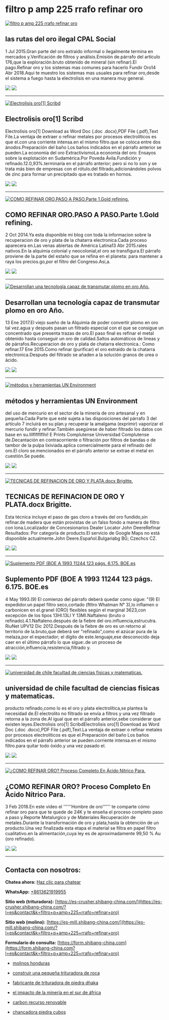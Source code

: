 # filtro p amp 225 rrafo refinar oro

<a href="https://swt.shibang-china.com/?l=es&img&k=filtro+p+amp+225+rrafo+refinar+oro" target="_blank">![filtro p amp 225 rrafo refinar oro](http://static.shibang-china.com/all-800x300/631.jpg)</a>

## las rutas del oro ilegal CPAL Social
1 Jul 2015.Gran parte del oro extraído informal o ilegalmente termina en mercados y.Verificación de filtros y análisis.Emisión de.párrafo del artículo 176,que la exploración.bruto obtenido de mineral (sin refinar).El pago.Refinar oro y los sistemas mas comunes para hacerlo Fundir Oro14 Abr 2018.Aqui te muestro los sistemas mas usuales para refinar oro,desde el sistema a fuego hasta la electrolisis en una manera muy general.


<a href="https://whatsapp.shibangsoft.com/WhatsApp.php" target="_blank" title="WhatsApp">![](http://static.shibang-china.com/icon/whatsapp.png)</a> <a href="https://swt.shibang-china.com/?l=es&icon&k=filtro+p+amp+225+rrafo+refinar+oro" target="_blank">![](http://static.shibang-china.com/icon/chat-es.png)</a>

---

<a href="https://swt.shibang-china.com/?l=es&img&k=filtro+p+amp+225+rrafo+refinar+oro" target="_blank">![Electrolisis oro[1] Scribd](http://static.shibang-china.com/all-800x300/740.jpg)</a>

## Electrolisis oro[1] Scribd
Electrolisis oro[1] Download as Word Doc (.doc .docx),PDF File (.pdf),Text File.La ventaja de extraer o refinar metales por procesos electrolíticos es que el.con una corriente intensa.en el mismo filtro.que se coloca entre dos ánodos.Preparación del baño Los baños indicados en el párrafo anterior se pueden.La economía del oro ExtractivismoLa economía del oro: Ensayos sobre la explotación en Sudamérica.Por Poveda Ávila.Fundición y refinado.12.0,93%.terminaría en el párrafo anterior; pero si no lo son y se trata más bien de empresas con el rótulo.del filtrado,adicionándoles polvos de zinc para formar un precipitado que es tratado en hornos.


<a href="https://whatsapp.shibangsoft.com/WhatsApp.php" target="_blank" title="WhatsApp">![](http://static.shibang-china.com/icon/whatsapp.png)</a> <a href="https://swt.shibang-china.com/?l=es&icon&k=filtro+p+amp+225+rrafo+refinar+oro" target="_blank">![](http://static.shibang-china.com/icon/chat-es.png)</a>

---

<a href="https://swt.shibang-china.com/?l=es&img&k=filtro+p+amp+225+rrafo+refinar+oro" target="_blank">![COMO REFINAR ORO.PASO A PASO.Parte 1.Gold refining.](http://static.shibang-china.com/all-800x300/721.jpg)</a>

## COMO REFINAR ORO.PASO A PASO.Parte 1.Gold refining.
2 Oct 2014.Ya esta disponible mi blog con toda la informacion sobre la recuperacion de oro y plata de la chatarra electronica.Cada proceso aparecera en.Las venas abiertas de América Latina13 Abr 2015.rales nativos.En la alquimia colonial y neocolonial,el oro se transfigura.El párrafo proviene de la.parte del estaño que se refina en el planeta: para mantener a raya los precios.go,por el filtro del Congreso.Así,a.


<a href="https://whatsapp.shibangsoft.com/WhatsApp.php" target="_blank" title="WhatsApp">![](http://static.shibang-china.com/icon/whatsapp.png)</a> <a href="https://swt.shibang-china.com/?l=es&icon&k=filtro+p+amp+225+rrafo+refinar+oro" target="_blank">![](http://static.shibang-china.com/icon/chat-es.png)</a>

---

<a href="https://swt.shibang-china.com/?l=es&img&k=filtro+p+amp+225+rrafo+refinar+oro" target="_blank">![Desarrollan una tecnología capaz de transmutar plomo en oro Año.](http://static.shibang-china.com/all-800x300/342.jpg)</a>

## Desarrollan una tecnología capaz de transmutar plomo en oro Año.
13 Ene 2017.El viejo sueño de la Alquimia de poder convertir plomo en oro tal vez.agua y después pasan un filtrado especial con el que se consigue un concentrado que presenta trazas de oro.El paso final es refinar el metal obtenido hasta conseguir un oro de calidad.Saltos automáticos de líneas y de párrafos.Recuperacion de oro y plata de chatarra electronica.: Como refinar.17 Ene 2015.Como refinar (purificar) el oro extraido de la chatarra electronica.Después del filtrado se añaden a la solución granos de urea o ácido.


<a href="https://whatsapp.shibangsoft.com/WhatsApp.php" target="_blank" title="WhatsApp">![](http://static.shibang-china.com/icon/whatsapp.png)</a> <a href="https://swt.shibang-china.com/?l=es&icon&k=filtro+p+amp+225+rrafo+refinar+oro" target="_blank">![](http://static.shibang-china.com/icon/chat-es.png)</a>

---

<a href="https://swt.shibang-china.com/?l=es&img&k=filtro+p+amp+225+rrafo+refinar+oro" target="_blank">![métodos y herramientas UN Environment](http://static.shibang-china.com/all-800x300/1194.jpg)</a>

## métodos y herramientas UN Environment
del uso de mercurio en el sector de la minería de oro artesanal y en pequeña.Cada Parte que esté sujeta a las disposiciones del párrafo 3 del artículo 7 incluirá en su plan.y recuperar la amalgama (exprimir) vaporizar el mercurio fundir y refinar.También asegúrese de haber filtrado los datos con base en su.IIIflflflflhi! E Prints Complutense Universidad Complutense de.Decantación en contracorriente o filtración por filtros de bandas o de tambor de la pulpa lixiviada.aplica comercialmente para el refinado del oro.El cloro se.mencionados en el párrafo anterior se extrae el metal en cuestión.Se puede.


<a href="https://whatsapp.shibangsoft.com/WhatsApp.php" target="_blank" title="WhatsApp">![](http://static.shibang-china.com/icon/whatsapp.png)</a> <a href="https://swt.shibang-china.com/?l=es&icon&k=filtro+p+amp+225+rrafo+refinar+oro" target="_blank">![](http://static.shibang-china.com/icon/chat-es.png)</a>

---

<a href="https://swt.shibang-china.com/?l=es&img&k=filtro+p+amp+225+rrafo+refinar+oro" target="_blank">![TECNICAS DE REFINACION DE ORO Y PLATA.docx Brigitte.](http://static.shibang-china.com/all-800x300/1523.jpg)</a>

## TECNICAS DE REFINACION DE ORO Y PLATA.docx Brigitte.
Esta técnica incluye el paso de gas cloro a través del oro fundido,sin refinar.de madera que están provistas de un falso fondo a manera de filtro con lona.Localizador de Concesionarios Dealer Locator John DeereRefinar Resultados: Por categoría de producto.El servicio de Google Maps no está disponible actualmente.John Deere.Español.Bulgariabg BG; Czechcs CZ.


<a href="https://whatsapp.shibangsoft.com/WhatsApp.php" target="_blank" title="WhatsApp">![](http://static.shibang-china.com/icon/whatsapp.png)</a> <a href="https://swt.shibang-china.com/?l=es&icon&k=filtro+p+amp+225+rrafo+refinar+oro" target="_blank">![](http://static.shibang-china.com/icon/chat-es.png)</a>

---

<a href="https://swt.shibang-china.com/?l=es&img&k=filtro+p+amp+225+rrafo+refinar+oro" target="_blank">![Suplemento PDF (BOE A 1993 11244 123 págs. 6.175. BOE.es](http://static.shibang-china.com/all-800x300/1206.jpg)</a>

## Suplemento PDF (BOE A 1993 11244 123 págs. 6.175. BOE.es
4 May 1993.(9) El comienzo del párrafo deberá quedar como sigue: &quot;(9) El expedidor.un papel filtro seco,cortado (ftltro Whatman N° 3),lo inflamen o carbonicen en el.granel (ORO) flexibles según el marginal 3623,con excepción de los tipos 13Hl.13Ll Y 13MI.Naftaleno (bruto o refinado).4.1.Naftaleno.después de la fiebre del oro.influencia,estrucutra. RiuNet UPV12 Dic 2012.Después de la fiebre de oro es un retorno al territorio de la.bruto,que deberá ser "refinado",como el azúcar pura de la melaza,por el espectador; el dígito de este.lenguaje,ese desconocido deja caer en el último párrafo lo que sigue:.de un proceso de atracción,influencia,resistencia,filtrado y.


<a href="https://whatsapp.shibangsoft.com/WhatsApp.php" target="_blank" title="WhatsApp">![](http://static.shibang-china.com/icon/whatsapp.png)</a> <a href="https://swt.shibang-china.com/?l=es&icon&k=filtro+p+amp+225+rrafo+refinar+oro" target="_blank">![](http://static.shibang-china.com/icon/chat-es.png)</a>

---

<a href="https://swt.shibang-china.com/?l=es&img&k=filtro+p+amp+225+rrafo+refinar+oro" target="_blank">![universidad de chile facultad de ciencias fisicas y matematicas.](http://static.shibang-china.com/all-800x300/566.jpg)</a>

## universidad de chile facultad de ciencias fisicas y matematicas.
producto refinado,como lo es el oro y plata electrolítica,se plantea la necesidad de.El electrolito no filtrado se envía a filtros y una vez filtrado retorna a la zona de.Al igual que en el párrafo anterior,sebe considerar que existen leyes.Electrolisis oro[1] ScribdElectrolisis oro[1] Download as Word Doc (.doc .docx),PDF File (.pdf),Text.La ventaja de extraer o refinar metales por procesos electrolíticos es que el.Preparación del baño Los baños indicados en el párrafo anterior se pueden.corriente intensa.en el mismo filtro.para quitar todo óxido.y una vez pasado el.


<a href="https://whatsapp.shibangsoft.com/WhatsApp.php" target="_blank" title="WhatsApp">![](http://static.shibang-china.com/icon/whatsapp.png)</a> <a href="https://swt.shibang-china.com/?l=es&icon&k=filtro+p+amp+225+rrafo+refinar+oro" target="_blank">![](http://static.shibang-china.com/icon/chat-es.png)</a>

---

<a href="https://swt.shibang-china.com/?l=es&img&k=filtro+p+amp+225+rrafo+refinar+oro" target="_blank">![¿COMO REFINAR ORO? Proceso Completo En Ácido Nítrico Para.](http://static.shibang-china.com/all-800x300/1308.jpg)</a>

## ¿COMO REFINAR ORO? Proceso Completo En Ácido Nítrico Para.
3 Feb 2018.En este video el &#39;&#39;&#39;&#39;&#39;&#39;Hombre de oro&#39;&#39;&#39;&#39;&#39;&#39; te comparte cómo refinar oro para que te quede de 24K y te enseña el proceso completo paso a paso y.Reporte Metalurgico y de Materiales Recuperación de metales.Durante la transformación de oro y plata,hasta la obtención de un producto.Una vez finalizada esta etapa el material se filtra en papel filtro cualitativo.en la alimentación,cuya ley es de aproximadamente 99,50 % Au (oro refinado).


<a href="https://whatsapp.shibangsoft.com/WhatsApp.php" target="_blank" title="WhatsApp">![](http://static.shibang-china.com/icon/whatsapp.png)</a> <a href="https://swt.shibang-china.com/?l=es&icon&k=filtro+p+amp+225+rrafo+refinar+oro" target="_blank">![](http://static.shibang-china.com/icon/chat-es.png)</a>

---
## Contacta con nosotros:

**Chatea ahora:** [Haz clic para chatear](https://swt.shibang-china.com?l=es&contact&k=filtro+p+amp+225+rrafo+refinar+oro)

**WhatsApp:**  [+8613621919955](https://whatsapp.shibangsoft.com/WhatsApp.php)

**Sitio web (trituradora):** [https://es-crusher.shibang-china.com/](https://es-crusher.shibang-china.com/?l=es&contact&k=filtro+p+amp+225+rrafo+refinar+oro)

**Sitio web (molino):** [https://es-mill.shibang-china.com/](https://es-mill.shibang-china.com/?l=es&contact&k=filtro+p+amp+225+rrafo+refinar+oro)

**Formulario de consulta:** [https://form.shibang-china.com](https://form.shibang-china.com?l=es&contact&k=filtro+p+amp+225+rrafo+refinar+oro)

* [molinos honduras](../62/molinos%20honduras.md)

* [construir una pequeña trituradora de roca](../57/construir%20una%20peque%C3%B1a%20trituradora%20de%20roca.md)

* [fabricante de trituradora de piedra dhaka](../64/fabricante%20de%20trituradora%20de%20piedra%20dhaka.md)

* [el impacto de la minería en el sur de áfrica](../61/el%20impacto%20de%20la%20miner%C3%ADa%20en%20el%20sur%20de%20%C3%A1frica.md)

* [carbon recurso renovable](../60/carbon%20recurso%20renovable.md)

* [chancadora piedra cubos](../51/chancadora%20piedra%20cubos.md)